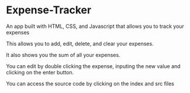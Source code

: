 # Expense-Tracker

An app built with HTML, CSS, and Javascript that allows you to track your expenses

This allows you to add, edit, delete, and clear your expenses.

It also shows you the sum of all your expenses.

You can edit by double clicking the expense, inputing the new value and clicking on the enter button.

You can access the source code by clicking on the index and src files
